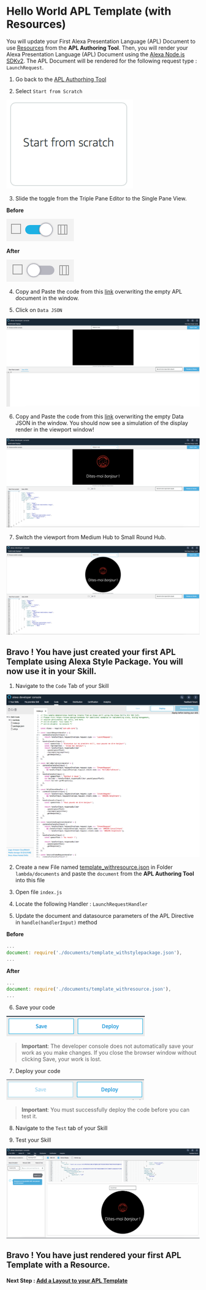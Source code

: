 # Hello World APL Template (with Resources)

You will update your First Alexa Presentation Language (APL) Document to use [Resources](https://developer.amazon.com/docs/alexa-presentation-language/apl-resources.html) from the **APL Authoring Tool**.
Then, you will render your Alexa Presentation Language (APL) Document using the [Alexa Node.js SDKv2](https://github.com/alexa/alexa-skills-kit-sdk-for-nodejs). The APL Document will be rendered for the following request type : ```LaunchRequest```.


1. Go back to the [APL Authorhing Tool](https://developer.amazon.com/alexa/console/ask/displays)

2. Select `Start from Scratch`

![start-from-scratch](./images/button-start-from-scratch.png)

3. Slide the toggle from the Triple Pane Editor to the Single Pane View.

**Before**

![toggle-layout](./images/toggle-layout-view.png)

**After**

![toggle-code](./images/toggle-code-view.png)

4. Copy and Paste the code from this [link](../lambda/custom/documents/template_withresource.json) overwriting the empty APL document in the window.

5. Click on `Data JSON`

![data-json](./images/data-json.png)

6. Copy and Paste the code from this [link](../lambda/custom/datasources/datasource_basic.json) overwriting the empty Data JSON in the window. You should now see a simulation of the display render in the viewport window!

![medium-hub](./images/style-package-medium-hub.png)


7. Switch the viewport from Medium Hub to Small Round Hub.

![small-hub](./images/style-package-small-hub.png)

## Bravo ! You have just created your first APL Template using Alexa Style Package. You will now use it in your Skill.


1. Navigate to the `Code` Tab of your Skill

![backend_hosted_skill](./images/backend_hosted_skill.png)

2. Create a new File named [template_withresource.json](../lambda/custom/documents/template_withresource.json) in Folder ```lambda/documents``` and paste the `document` from the **APL Authoring Tool** into this file

3. Open file ```index.js```

4. Locate the following Handler : `LaunchRequestHandler`

5. Update the document and datasource parameters of the APL Directive in ```handle(handlerInput)```  method

**Before**

```javascript
...
document: require('./documents/template_withstylepackage.json'),
...
```

**After**
```javascript
...
document: require('./documents/template_withresource.json'),
...
```

6. Save your code

![save_backend](./images/save_backend.png)

>  **Important**: The developer console does not automatically save your work as you make changes. If you close the browser window without clicking Save, your work is lost.

7. Deploy your code

![deploy_backend](./images/deploy_backend.png)

> **Important**: You must successfully deploy the code before you can test it.

8. Navigate to the `Test` tab of your Skill

9. Test your Skill

![simulator](./images/simulator-style-package.png)

## Bravo ! You have just rendered your first APL Template with a Resource.

#### Next Step : [Add a Layout to your APL Template](./06-layout.md)
